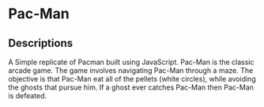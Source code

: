 # Pac-Man

## Descriptions
<p> A Simple replicate of Pacman built using JavaScript. Pac-Man is the classic arcade game. The game involves navigating Pac-Man through a maze. The objective is that Pac-Man eat all of the pellets (white circles), while avoiding the ghosts that pursue him. If a ghost ever catches Pac-Man then Pac-Man is defeated.
</p>
